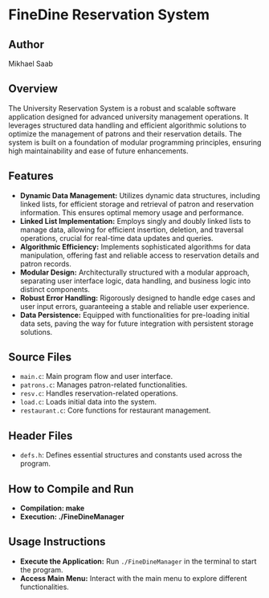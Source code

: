 # FineDine Reservation System

## Author
Mikhael Saab

## Overview
The University Reservation System is a robust and scalable software application designed for advanced university management operations. It leverages structured data handling and efficient algorithmic solutions to optimize the management of patrons and their reservation details. The system is built on a foundation of modular programming principles, ensuring high maintainability and ease of future enhancements.

## Features
- **Dynamic Data Management:** Utilizes dynamic data structures, including linked lists, for efficient storage and retrieval of patron and reservation information. This ensures optimal memory usage and performance.
- **Linked List Implementation:** Employs singly and doubly linked lists to manage data, allowing for efficient insertion, deletion, and traversal operations, crucial for real-time data updates and queries.
- **Algorithmic Efficiency:** Implements sophisticated algorithms for data manipulation, offering fast and reliable access to reservation details and patron records.
- **Modular Design:** Architecturally structured with a modular approach, separating user interface logic, data handling, and business logic into distinct components.
- **Robust Error Handling:** Rigorously designed to handle edge cases and user input errors, guaranteeing a stable and reliable user experience.
- **Data Persistence:** Equipped with functionalities for pre-loading initial data sets, paving the way for future integration with persistent storage solutions.

## Source Files
- `main.c`: Main program flow and user interface.
- `patrons.c`: Manages patron-related functionalities.
- `resv.c`: Handles reservation-related operations.
- `load.c`: Loads initial data into the system.
- `restaurant.c`: Core functions for restaurant management.

## Header Files
- `defs.h`: Defines essential structures and constants used across the program.

## How to Compile and Run
- **Compilation: make** 
- **Execution: ./FineDineManager** 


## Usage Instructions
- **Execute the Application:** Run `./FineDineManager` in the terminal to start the program.
- **Access Main Menu:** Interact with the main menu to explore different functionalities.
